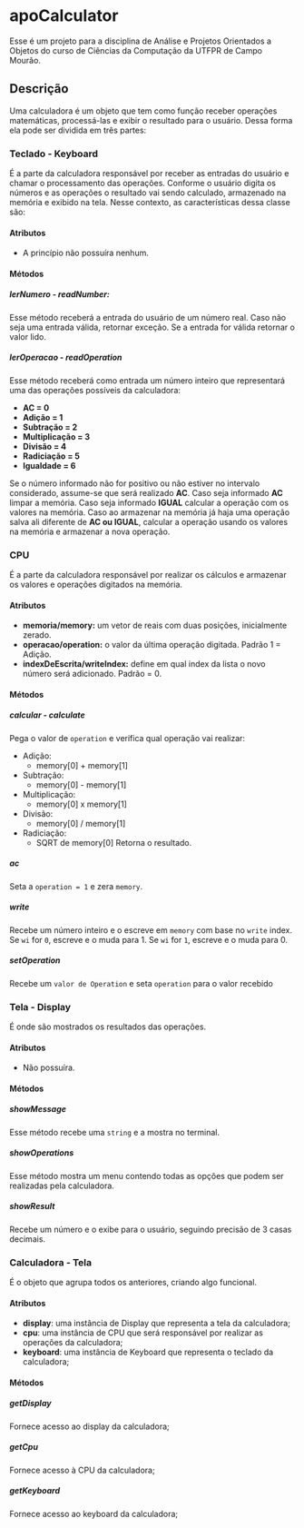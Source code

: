 # apoCalculator
Esse é um projeto para a disciplina de Análise e Projetos Orientados a Objetos do curso de Ciências da Computação da UTFPR de Campo Mourão.

## Descrição
Uma calculadora é um objeto que tem como função receber operações matemáticas, processá-las e exibir o resultado para o usuário. Dessa forma ela pode ser dividida em três partes:

### Teclado - Keyboard
É a parte da calculadora responsável por receber as entradas do usuário e chamar o processamento das operações. Conforme o usuário digita os números e as operações o resultado vai sendo calculado, armazenado na memória e exibido na tela.
Nesse contexto, as características dessa classe são:

#### Atributos
- A princípio não possuíra nenhum.

#### Métodos

##### lerNumero - readNumber:
Esse método receberá a entrada do usuário de um número real. Caso não seja uma entrada válida, retornar exceção. Se a entrada for válida retornar o valor lido.

##### lerOperacao - readOperation
Esse método receberá como entrada um número inteiro que representará uma das operações possíveis da calculadora:
- **AC = 0**
- **Adição = 1**
- **Subtração = 2**
- **Multiplicação = 3**
- **Divisão = 4**
- **Radiciação = 5**
- **Igualdade = 6**

Se o número informado não for positivo ou não estiver no intervalo considerado, assume-se que será realizado **AC**.
Caso seja informado **AC** limpar a memória.
Caso seja informado **IGUAL** calcular a operação com os valores na memória.
Caso ao armazenar na memória já haja uma operação salva ali diferente de **AC ou IGUAL**, calcular a operação usando os valores na memória e armazenar a nova operação.


### CPU
É a parte da calculadora responsável por realizar os cálculos e armazenar os valores e operações digitados na memória.

#### Atributos
- **memoria/memory:** um vetor de reais com duas posições, inicialmente zerado.
- **operacao/operation:** o valor da última operação digitada. Padrão 1 = Adição.
- **indexDeEscrita/writeIndex:** define em qual index da lista o novo número será adicionado. Padrão = 0.

#### Métodos

##### calcular - calculate
Pega o valor de `operation` e verifica qual operação vai realizar:
- Adição:
  - memory[0] + memory[1]
- Subtração:
  - memory[0] - memory[1]
- Multiplicação:
  - memory[0] x memory[1]
- Divisão:
  - memory[0] / memory[1]
- Radiciação:
  - SQRT de memory[0]
Retorna o resultado.
 
##### ac
Seta a `operation = 1` e zera `memory`.

##### write
Recebe um número inteiro e o escreve em `memory` com base no `write` index.
Se `wi` for `0`, escreve e o muda para 1.
Se `wi` for `1`, escreve e o muda para 0.

##### setOperation
Recebe um `valor de Operation` e seta `operation` para o valor recebido

### Tela - Display
É onde são mostrados os resultados das operações.

#### Atributos
- Não possuíra.

#### Métodos

##### showMessage
Esse método recebe uma `string` e a mostra no terminal.

##### showOperations
Esse método mostra um menu contendo todas as opções que podem ser realizadas pela calculadora.

##### showResult
Recebe um número e o exibe para o usuário, seguindo precisão de 3 casas decimais.


### Calculadora - Tela
É o objeto que agrupa todos os anteriores, criando algo funcional.

#### Atributos
- **display**: uma instância de Display que representa a tela da calculadora;
- **cpu**: uma instância de CPU que será responsável por realizar as operações da calculadora;
- **keyboard**: uma instância de Keyboard que representa o teclado da calculadora;

#### Métodos

##### getDisplay
Fornece acesso ao display da calculadora;

##### getCpu
Fornece acesso à CPU da calculadora;

##### getKeyboard
Fornece acesso ao keyboard da calculadora;